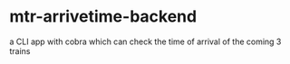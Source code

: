 # mtr-arrivetime-backend
a CLI app with cobra which can check the time of arrival of the coming 3 trains
